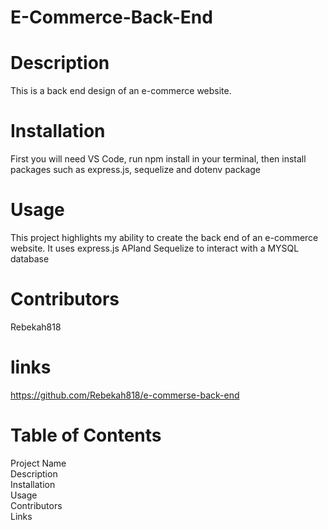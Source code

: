 # E-Commerce-Back-End

# Description
This is a back end design of an e-commerce website. 
# Installation
First you will need VS Code, run npm install in your terminal, then install packages such as express.js, sequelize and dotenv package 
# Usage
This project highlights my ability to create the back end of an e-commerce website. It uses express.js APIand Sequelize to interact with a MYSQL database
# Contributors 
Rebekah818
# links
https://github.com/Rebekah818/e-commerse-back-end

# Table of Contents
Project Name
<br>
Description
<br>
Installation
<br>
Usage
<br>
Contributors
<br>
Links